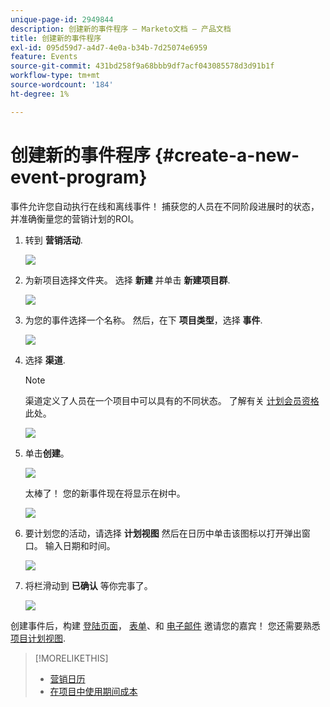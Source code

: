 ```yaml
---
unique-page-id: 2949844
description: 创建新的事件程序 — Marketo文档 — 产品文档
title: 创建新的事件程序
exl-id: 095d59d7-a4d7-4e0a-b34b-7d25074e6959
feature: Events
source-git-commit: 431bd258f9a68bbb9df7acf043085578d3d91b1f
workflow-type: tm+mt
source-wordcount: '184'
ht-degree: 1%

---
```


# 创建新的事件程序 {#create-a-new-event-program}

事件允许您自动执行在线和离线事件！ 捕获您的人员在不同阶段进展时的状态，并准确衡量您的营销计划的ROI。

1. 转到 **营销活动**.

   ![](assets/ma.png)

1. 为新项目选择文件夹。 选择 **新建** 并单击 **新建项目群**.

   ![](assets/image2015-2-26-14-3a24-3a30.png)

1. 为您的事件选择一个名称。 然后，在下 **项目类型**，选择 **事件**.

   ![](assets/image2015-2-26-14-3a26-3a6.png)

1. 选择 **渠道**.

   >[!NOTE]
   >
   >渠道定义了人员在一个项目中可以具有的不同状态。 了解有关 [计划会员资格](/help/marketo/product-docs/core-marketo-concepts/programs/creating-programs/understanding-program-membership.md) 此处。

   ![](assets/image2015-2-26-14-3a29-3a3.png)

1. 单击&#x200B;**创建**。

   ![](assets/image2015-2-26-14-3a33-3a17.png)

   太棒了！ 您的新事件现在将显示在树中。

   ![](assets/image2015-2-26-14-3a34-3a33.png)

1. 要计划您的活动，请选择 **计划视图** 然后在日历中单击该图标以打开弹出窗口。 输入日期和时间。

   ![](assets/image2016-3-25-14-3a17-3a33.png)

1. 将栏滑动到 **已确认** 等你完事了。

   ![](assets/image2016-3-25-14-3a18-3a13.png)

创建事件后，构建 [登陆页面](/help/marketo/product-docs/demand-generation/landing-pages/free-form-landing-pages/create-a-free-form-landing-page.md)， [表单](/help/marketo/product-docs/demand-generation/forms/creating-a-form/create-a-form.md)、和 [电子邮件](/help/marketo/product-docs/email-marketing/email-programs/creating-an-email-program/create-an-email-program.md) 邀请您的嘉宾！ 您还需要熟悉 [项目计划视图](https://docs.marketo.com/display/docs/program+schedule+view).

>[!MORELIKETHIS]
>
>* [营销日历](/help/marketo/product-docs/core-marketo-concepts/marketing-calendar/understanding-the-calendar/navigating-the-marketing-calendar.md)
>* [在项目中使用期间成本](/help/marketo/product-docs/core-marketo-concepts/programs/working-with-programs/using-period-costs-in-a-program.md)
